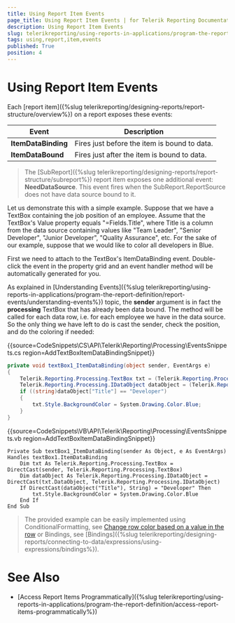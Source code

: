 ```yaml
---
title: Using Report Item Events
page_title: Using Report Item Events | for Telerik Reporting Documentation
description: Using Report Item Events
slug: telerikreporting/using-reports-in-applications/program-the-report-definition/report-events/using-report-item-events
tags: using,report,item,events
published: True
position: 4
---
```


# Using Report Item Events



Each [report item]({%slug telerikreporting/designing-reports/report-structure/overview%}) on a report exposes these events:         

| Event | Description |
| ------ | ------ |
| __ItemDataBinding__ |Fires just before the item is bound to data.|
| __ItemDataBound__ |Fires just after the item is bound to data.|

> The [SubReport]({%slug telerikreporting/designing-reports/report-structure/subreport%}) report item exposes one additional event:              __NeedDataSource__. This event fires when the SubReport.ReportSource does not have data source bound to it.           

Let us demonstrate this with a simple example. Suppose that we have a TextBox containing the job position of an employee.           Assume that the TextBox's Value property equals "=Fields.Title", where Title is a column from the data source containing values like            "Team Leader", "Senior Developer", "Junior Developer", "Quality Assurance", etc. For the sake of our example, suppose that we would            like to color all developers in Blue.

First we need to attach to the TextBox's ItemDataBinding event. Double-click the event in the property grid           and an event handler method will be automatically generated for you.         

As explained in [Understanding Events]({%slug telerikreporting/using-reports-in-applications/program-the-report-definition/report-events/understanding-events%}) topic, the           __sender__ argument is in fact the __processing__ TextBox that           has already been data bound. The method will be called for each data row, i.e. for each employee we have in the           data source. So the only thing we have left to do is cast the sender, check the position, and do the coloring if           needed:         

{{source=CodeSnippets\CS\API\Telerik\Reporting\Processing\EventsSnippets.cs region=AddTextBoxItemDataBindingSnippet}}
````C#
private void textBox1_ItemDataBinding(object sender, EventArgs e)
{
    Telerik.Reporting.Processing.TextBox txt = (Telerik.Reporting.Processing.TextBox)sender;
    Telerik.Reporting.Processing.IDataObject dataObject = (Telerik.Reporting.Processing.IDataObject)txt.DataObject;
    if ((string)dataObject["Title"] == "Developer")
    {
        txt.Style.BackgroundColor = System.Drawing.Color.Blue;
    }
}
````
{{source=CodeSnippets\VB\API\Telerik\Reporting\Processing\EventsSnippets.vb region=AddTextBoxItemDataBindingSnippet}}
````VB
Private Sub textBox1_ItemDataBinding(sender As Object, e As EventArgs) Handles textBox1.ItemDataBinding
    Dim txt As Telerik.Reporting.Processing.TextBox = DirectCast(sender, Telerik.Reporting.Processing.TextBox)
    Dim dataObject As Telerik.Reporting.Processing.IDataObject = DirectCast(txt.DataObject, Telerik.Reporting.Processing.IDataObject)
    If DirectCast(dataObject("Title"), String) = "Developer" Then
        txt.Style.BackgroundColor = System.Drawing.Color.Blue
    End If
End Sub
````

> The provided example can be easily implemented using ConditionalFormatting, see              [Change row color based on a value in the row](https://docs.telerik.com/reporting/knowledge-base/change-row-color-based-on-value)              or Bindings, see [Bindings]({%slug telerikreporting/designing-reports/connecting-to-data/expressions/using-expressions/bindings%}).           


# See Also

 

* [Access Report Items Programmatically]({%slug telerikreporting/using-reports-in-applications/program-the-report-definition/access-report-items-programmatically%})

